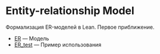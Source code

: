 # Entity-relationship Model

Формализация ER-моделей в Lean. Первое приближение.

+ [ER](ER.lean) — Модель 
+ [ER_test](ER_test.lean) — Пример использования

